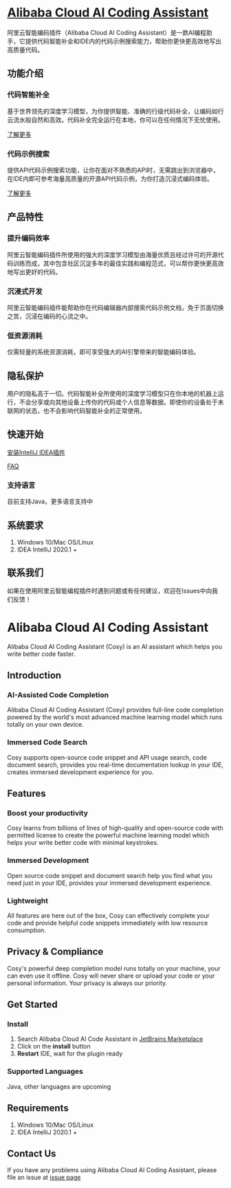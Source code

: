 # [Alibaba Cloud AI Coding Assistant](https://developer.aliyun.com/tool/cosy)

阿里云智能编码插件（Alibaba Cloud AI Coding Assistant）是一款AI编程助手，它提供代码智能补全和IDE内的代码示例搜索能力，帮助你更快更高效地写出高质量代码。

## 功能介绍

### 代码智能补全

基于世界领先的深度学习模型，为你提供智能、准确的行级代码补全，让编码如行云流水般自然和高效。代码补全完全运行在本地，你可以在任何情况下无忧使用。

[了解更多](https://github.com/alibaba-cloud-toolkit/cosy/wiki/%E3%80%90%E4%BB%A3%E7%A0%81%E6%99%BA%E8%83%BD%E8%A1%A5%E5%85%A8%E3%80%91%E5%B8%AE%E5%8A%A9%E6%96%87%E6%A1%A3)

### 代码示例搜索

提供API代码示例搜索功能，让你在面对不熟悉的API时，无需跳出到浏览器中，在IDE内即可参考海量高质量的开源API代码示例，为你打造沉浸式编码体验。

[了解更多](https://github.com/alibaba-cloud-toolkit/cosy/wiki/%E3%80%90%E4%BB%A3%E7%A0%81%E7%A4%BA%E4%BE%8B%E6%90%9C%E7%B4%A2%E3%80%91%E5%B8%AE%E5%8A%A9%E6%96%87%E6%A1%A3)

## 产品特性

### 提升编码效率

阿里云智能编码插件所使用的强大的深度学习模型由海量优质且经过许可的开源代码训练而成，其中包含社区沉淀多年的最佳实践和编程范式，可以帮你更快更高效地写出更好的代码。

### 沉浸式开发

阿里云智能编码插件能帮助你在代码编辑器内部搜索代码示例文档，免于页面切换之苦，沉浸在编码的心流之中。

### 低资源消耗

仅需轻量的系统资源消耗，即可享受强大的AI引擎带来的智能编码体验。

## 隐私保护

用户的隐私高于一切。代码智能补全所使用的深度学习模型只在你本地的机器上运行，不会分享或向其他设备上传你的代码或个人信息等数据。即使你的设备处于未联网的状态，也不会影响代码智能补全的正常使用。

## 快速开始

[安装IntelliJ IDEA插件](https://alibaba-cloud-toolkit.github.io/cosy/#/zh-cn/guide/quickstart)

[FAQ](https://alibaba-cloud-toolkit.github.io/cosy/#/zh-cn/guide/faq)


### 支持语言

目前支持Java，更多语言支持中

## 系统要求

1. Windows 10/Mac OS/Linux
2. IDEA IntelliJ 2020.1 +

## 联系我们

如果在使用阿里云智能编程插件时遇到问题或有任何建议，欢迎在Issues中向我们反馈！


# Alibaba Cloud AI Coding Assistant

Alibaba Cloud AI Coding Assistant (Cosy) is an AI assistant which helps you write better code faster. 

## Introduction

### AI-Assisted Code Completion

Alibaba Cloud AI Coding Assistant (Cosy) provides full-line code completion powered by the world's most advanced machine learning model which runs totally on your own device. 

### Immersed Code Search 

Cosy supports open-source code snippet and API usage search, code document search, provides you real-time documentation lookup in your IDE, creates immersed development experience for you.


## Features

### Boost your productivity

Cosy learns from billions of lines of high-quality and open-source code with permitted license to create the powerful machine learning model which helps your write better code with minimal keystrokes.

### Immersed Development

Open source code snippet and document search help you find what you need just in your IDE, provides your immersed development experience. 

### Lightweight

All features are here out of the box, Cosy can effectively complete your code and provide helpful code snippets immediately with low resource consumption.


## Privacy & Compliance

Cosy's powerful deep completion model runs totally on your machine, your can even use it offline. Cosy will never share or upload your code or your personal information. Your privacy is always our priority. 


## Get Started

### Install

1. Search Alibaba Cloud AI Code Assistant in [JetBrains Marketplace](https://plugins.jetbrains.com/plugin/17809-alibaba-cloud-ai-coding-assistant)
2. Click on the **install** button
3. **Restart** IDE, wait for the plugin ready

### Supported Languages

Java, other languages are upcoming

## Requirements

1. Windows 10/Mac OS/Linux
2. IDEA IntelliJ 2020.1 +

## Contact Us

If you have any problems using Alibaba Cloud AI Coding Assistant, please file an issue at [issue page](https://github.com/alibaba-cloud-toolkit/cosy/issues)
